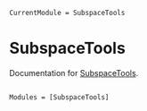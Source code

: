 ```@meta
CurrentModule = SubspaceTools
```

# SubspaceTools

Documentation for [SubspaceTools](https://github.com/spneville/SubspaceTools.jl).

```@index
```

```@autodocs
Modules = [SubspaceTools]
```
